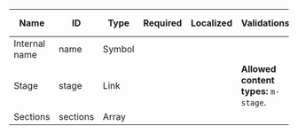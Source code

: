 | Name          | ID       | Type   | Required | Localized | Validations                            | Help text |
| ------------- | -------- | ------ | -------- | --------- | -------------------------------------- | --------- |
| Internal name | name     | Symbol |          |           |                                        |           |
| Stage         | stage    | Link   |          |           | **Allowed content types:** `m-stage`.  |           |
| Sections      | sections | Array  |          |           |                                        |           |